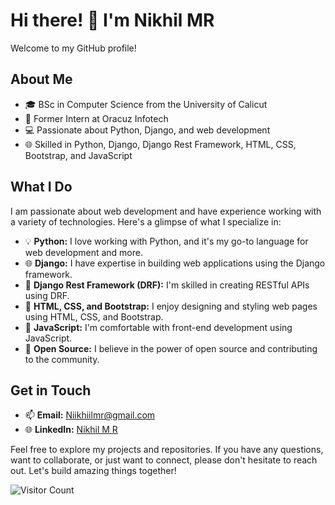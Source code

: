 # Hi there! 👋 I'm Nikhil MR

Welcome to my GitHub profile!

## About Me
- 🎓 BSc in Computer Science from the University of Calicut
- 💼 Former Intern at Oracuz Infotech
- 💻 Passionate about Python, Django, and web development
- 🌐 Skilled in Python, Django, Django Rest Framework, HTML, CSS, Bootstrap, and JavaScript

## What I Do
I am passionate about web development and have experience working with a variety of technologies. Here's a glimpse of what I specialize in:

- 💡 **Python:** I love working with Python, and it's my go-to language for web development and more.
- 🌐 **Django:** I have expertise in building web applications using the Django framework.
- 🚀 **Django Rest Framework (DRF):** I'm skilled in creating RESTful APIs using DRF.
- 🎨 **HTML, CSS, and Bootstrap:** I enjoy designing and styling web pages using HTML, CSS, and Bootstrap.
- 📜 **JavaScript:** I'm comfortable with front-end development using JavaScript.
- 🌟 **Open Source:** I believe in the power of open source and contributing to the community.

## Get in Touch
- 📫 **Email:** [Niikhiilmr@gmail.com](mailto:Niikhiilmr@gmail.com)
- 🌐 **LinkedIn:** [Nikhil M R ](https://www.linkedin.com/in/nikhil-m-r-8ab325208/)

Feel free to explore my projects and repositories. If you have any questions, want to collaborate, or just want to connect, please don't hesitate to reach out. Let's build amazing things together!

![Visitor Count](https://profile-counter.glitch.me/YourUsername/count.svg)
